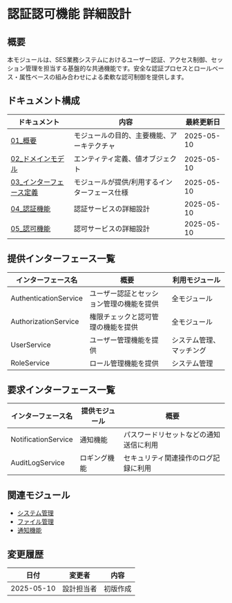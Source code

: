 # 認証認可機能 詳細設計

## 概要
本モジュールは、SES業務システムにおけるユーザー認証、アクセス制御、セッション管理を担当する基盤的な共通機能です。安全な認証プロセスとロールベース・属性ベースの組み合わせによる柔軟な認可制御を提供します。

## ドキュメント構成

| ドキュメント | 内容 | 最終更新日 |
|------------|------|----------|
| [01_概要](./01_概要.md) | モジュールの目的、主要機能、アーキテクチャ | 2025-05-10 |
| [02_ドメインモデル](./02_ドメインモデル.md) | エンティティ定義、値オブジェクト | 2025-05-10 |
| [03_インターフェース定義](./03_インターフェース定義.md) | モジュールが提供/利用するインターフェース仕様 | 2025-05-10 |
| [04_認証機能](./04_認証機能.md) | 認証サービスの詳細設計 | 2025-05-10 |
| [05_認可機能](./05_認可機能.md) | 認可サービスの詳細設計 | 2025-05-10 |

## 提供インターフェース一覧

| インターフェース名 | 概要 | 利用モジュール |
|-----------------|------|--------------|
| AuthenticationService | ユーザー認証とセッション管理の機能を提供 | 全モジュール |
| AuthorizationService | 権限チェックと認可管理の機能を提供 | 全モジュール |
| UserService | ユーザー管理機能を提供 | システム管理、マッチング |
| RoleService | ロール管理機能を提供 | システム管理 |

## 要求インターフェース一覧

| インターフェース名 | 提供モジュール | 概要 |
|-----------------|--------------|------|
| NotificationService | 通知機能 | パスワードリセットなどの通知送信に利用 |
| AuditLogService | ロギング機能 | セキュリティ関連操作のログ記録に利用 |

## 関連モジュール

- [システム管理](../02_システム管理/)
- [ファイル管理](../03_ファイル管理/)
- [通知機能](../04_通知機能/)

## 変更履歴

| 日付 | 変更者 | 内容 |
|------|-------|------|
| 2025-05-10 | 設計担当者 | 初版作成 |